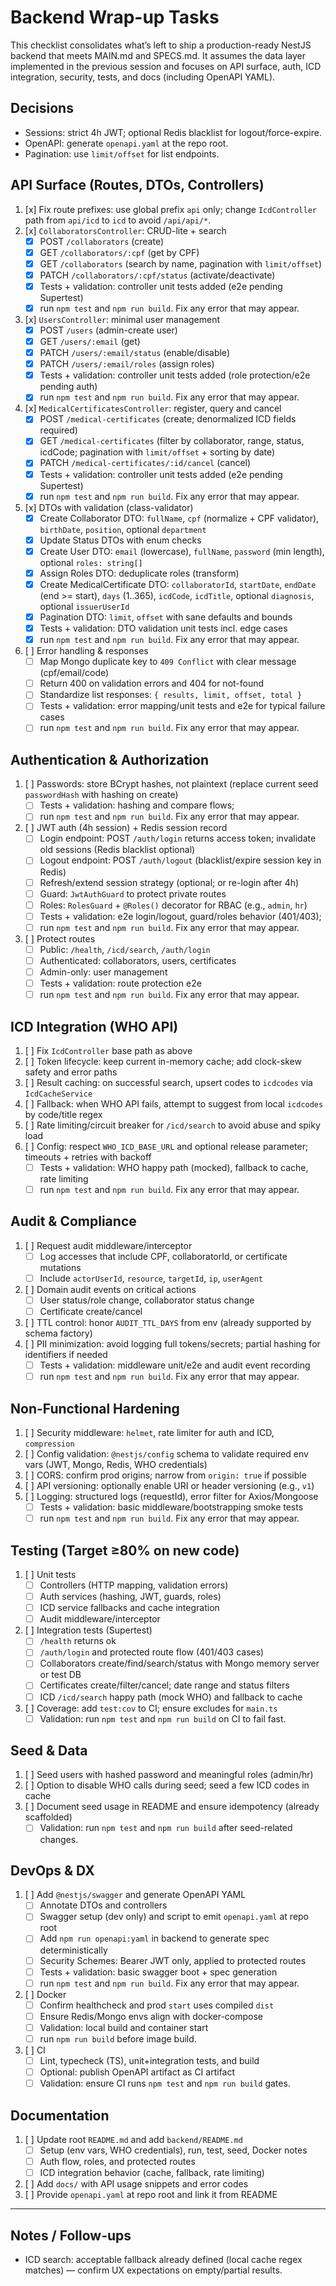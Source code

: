 # Backend Wrap-up Tasks

This checklist consolidates what’s left to ship a production-ready NestJS backend that meets MAIN.md and SPECS.md. It assumes the data layer implemented in the previous session and focuses on API surface, auth, ICD integration, security, tests, and docs (including OpenAPI YAML).

## Decisions
- Sessions: strict 4h JWT; optional Redis blacklist for logout/force-expire.
- OpenAPI: generate `openapi.yaml` at the repo root.
- Pagination: use `limit/offset` for list endpoints.

## API Surface (Routes, DTOs, Controllers)
1. [x] Fix route prefixes: use global prefix `api` only; change `IcdController` path from `api/icd` to `icd` to avoid `/api/api/*`.
2. [x] `CollaboratorsController`: CRUD-lite + search
      - [x] POST `/collaborators` (create)
      - [x] GET `/collaborators/:cpf` (get by CPF)
      - [x] GET `/collaborators` (search by name, pagination with `limit/offset`)
      - [x] PATCH `/collaborators/:cpf/status` (activate/deactivate)
      - [x] Tests + validation: controller unit tests added (e2e pending Supertest)
      - [x] run `npm test` and `npm run build`. Fix any error that may appear.
3. [x] `UsersController`: minimal user management
      - [x] POST `/users` (admin-create user)
      - [x] GET `/users/:email` (get)
      - [x] PATCH `/users/:email/status` (enable/disable)
      - [x] PATCH `/users/:email/roles` (assign roles)
      - [x] Tests + validation: controller unit tests added (role protection/e2e pending auth)
      - [x] run `npm test` and `npm run build`. Fix any error that may appear.
4. [x] `MedicalCertificatesController`: register, query and cancel
    - [x] POST `/medical-certificates` (create; denormalized ICD fields required)
    - [x] GET `/medical-certificates` (filter by collaborator, range, status, icdCode; pagination with `limit/offset` + sorting by date)
    - [x] PATCH `/medical-certificates/:id/cancel` (cancel)
    - [x] Tests + validation: controller unit tests added (e2e pending Supertest)
    - [x] run `npm test` and `npm run build`. Fix any error that may appear.
5. [x] DTOs with validation (class-validator)
    - [x] Create Collaborator DTO: `fullName`, `cpf` (normalize + CPF validator), `birthDate`, `position`, optional `department`
    - [x] Update Status DTOs with enum checks
    - [x] Create User DTO: `email` (lowercase), `fullName`, `password` (min length), optional `roles: string[]`
    - [x] Assign Roles DTO: deduplicate roles (transform)
    - [x] Create MedicalCertificate DTO: `collaboratorId`, `startDate`, `endDate` (end >= start), `days` (1..365), `icdCode`, `icdTitle`, optional `diagnosis`, optional `issuerUserId`
    - [x] Pagination DTO: `limit`, `offset` with sane defaults and bounds
    - [x] Tests + validation: DTO validation unit tests incl. edge cases
    - [x] run `npm test` and `npm run build`. Fix any error that may appear.
6. [ ] Error handling & responses
    - [ ] Map Mongo duplicate key to `409 Conflict` with clear message (cpf/email/code)
    - [ ] Return 400 on validation errors and 404 for not-found
    - [ ] Standardize list responses: `{ results, limit, offset, total }`
    - [ ] Tests + validation: error mapping/unit tests and e2e for typical failure cases
    - [ ] run `npm test` and `npm run build`. Fix any error that may appear.

## Authentication & Authorization
1. [ ] Passwords: store BCrypt hashes, not plaintext (replace current seed `passwordHash` with hashing on create)
    - [ ] Tests + validation: hashing and compare flows;
    - [ ] run `npm test` and `npm run build`. Fix any error that may appear.
2. [ ] JWT auth (4h session) + Redis session record
    - [ ] Login endpoint: POST `/auth/login` returns access token; invalidate old sessions (Redis blacklist optional)
    - [ ] Logout endpoint: POST `/auth/logout` (blacklist/expire session key in Redis)
    - [ ] Refresh/extend session strategy (optional; or re-login after 4h)
    - [ ] Guard: `JwtAuthGuard` to protect private routes
    - [ ] Roles: `RolesGuard` + `@Roles()` decorator for RBAC (e.g., `admin`, `hr`)
    - [ ] Tests + validation: e2e login/logout, guard/roles behavior (401/403);
    - [ ] run `npm test` and `npm run build`. Fix any error that may appear.
3. [ ] Protect routes
    - [ ] Public: `/health`, `/icd/search`, `/auth/login`
    - [ ] Authenticated: collaborators, users, certificates
    - [ ] Admin-only: user management
    - [ ] Tests + validation: route protection e2e
    - [ ] run `npm test` and `npm run build`. Fix any error that may appear.

## ICD Integration (WHO API)
1. [ ] Fix `IcdController` base path as above
2. [ ] Token lifecycle: keep current in-memory cache; add clock-skew safety and error paths
3. [ ] Result caching: on successful search, upsert codes to `icdcodes` via `IcdCacheService`
4. [ ] Fallback: when WHO API fails, attempt to suggest from local `icdcodes` by code/title regex
5. [ ] Rate limiting/circuit breaker for `/icd/search` to avoid abuse and spiky load
6. [ ] Config: respect `WHO_ICD_BASE_URL` and optional release parameter; timeouts + retries with backoff
    - [ ] Tests + validation: WHO happy path (mocked), fallback to cache, rate limiting
    - [ ] run `npm test` and `npm run build`. Fix any error that may appear.

## Audit & Compliance
1. [ ] Request audit middleware/interceptor
    - [ ] Log accesses that include CPF, collaboratorId, or certificate mutations
    - [ ] Include `actorUserId`, `resource`, `targetId`, `ip`, `userAgent`
2. [ ] Domain audit events on critical actions
    - [ ] User status/role change, collaborator status change
    - [ ] Certificate create/cancel
3. [ ] TTL control: honor `AUDIT_TTL_DAYS` from env (already supported by schema factory)
4. [ ] PII minimization: avoid logging full tokens/secrets; partial hashing for identifiers if needed
    - [ ] Tests + validation: middleware unit/e2e and audit event recording
    - [ ] run `npm test` and `npm run build`. Fix any error that may appear.

## Non-Functional Hardening
1. [ ] Security middleware: `helmet`, rate limiter for auth and ICD, `compression`
2. [ ] Config validation: `@nestjs/config` schema to validate required env vars (JWT, Mongo, Redis, WHO credentials)
3. [ ] CORS: confirm prod origins; narrow from `origin: true` if possible
4. [ ] API versioning: optionally enable URI or header versioning (e.g., `v1`)
5. [ ] Logging: structured logs (requestId), error filter for Axios/Mongoose
    - [ ] Tests + validation: basic middleware/bootstrapping smoke tests
    - [ ] run `npm test` and `npm run build`. Fix any error that may appear.

## Testing (Target ≥80% on new code)
1. [ ] Unit tests
    - [ ] Controllers (HTTP mapping, validation errors)
    - [ ] Auth services (hashing, JWT, guards, roles)
    - [ ] ICD service fallbacks and cache integration
    - [ ] Audit middleware/interceptor
2. [ ] Integration tests (Supertest)
    - [ ] `/health` returns ok
    - [ ] `/auth/login` and protected route flow (401/403 cases)
    - [ ] Collaborators create/find/search/status with Mongo memory server or test DB
    - [ ] Certificates create/filter/cancel; date range and status filters
    - [ ] ICD `/icd/search` happy path (mock WHO) and fallback to cache
3. [ ] Coverage: add `test:cov` to CI; ensure excludes for `main.ts`
    - [ ] Validation: run `npm test` and `npm run build` on CI to fail fast.

## Seed & Data
1. [ ] Seed users with hashed password and meaningful roles (admin/hr)
2. [ ] Option to disable WHO calls during seed; seed a few ICD codes in cache
3. [ ] Document seed usage in README and ensure idempotency (already scaffolded)
    - [ ] Validation: run `npm test` and `npm run build` after seed-related changes.

## DevOps & DX
1. [ ] Add `@nestjs/swagger` and generate OpenAPI YAML
    - [ ] Annotate DTOs and controllers
    - [ ] Swagger setup (dev only) and script to emit `openapi.yaml` at repo root
    - [ ] Add `npm run openapi:yaml` in backend to generate spec deterministically
    - [ ] Security Schemes: Bearer JWT only, applied to protected routes
    - [ ] Tests + validation: basic swagger boot + spec generation
    - [ ] run `npm test` and `npm run build`. Fix any error that may appear.
2. [ ] Docker
    - [ ] Confirm healthcheck and prod `start` uses compiled `dist`
    - [ ] Ensure Redis/Mongo envs align with docker-compose
    - [ ] Validation: local build and container start
    - [ ] run `npm run build` before image build.
3. [ ] CI
    - [ ] Lint, typecheck (TS), unit+integration tests, and build
    - [ ] Optional: publish OpenAPI artifact as CI artifact
    - [ ] Validation: ensure CI runs `npm test` and `npm run build` gates.

## Documentation
1. [ ] Update root `README.md` and add `backend/README.md`
    - [ ] Setup (env vars, WHO credentials), run, test, seed, Docker notes
    - [ ] Auth flow, roles, and protected routes
    - [ ] ICD integration behavior (cache, fallback, rate limiting)
2. [ ] Add `docs/` with API usage snippets and error codes
3. [ ] Provide `openapi.yaml` at repo root and link it from README

---

## Notes / Follow-ups
- ICD search: acceptable fallback already defined (local cache regex matches) — confirm UX expectations on empty/partial results.
